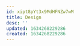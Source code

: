 ```yaml
---
id: xipt8pYt3x9MdHFNZw7wM
title: Design
desc: ''
updated: 1634268229286
created: 1634268229286
---
```


